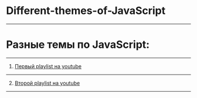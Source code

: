 # Different-themes-of-JavaScript
--------------------------
# Разные темы по JavaScript:
--------------------------
1) [Первый playlist на youtube](https://www.youtube.com/playlist?list=PLqrJfFraP83YNA-hJpGdIeceDLNz8bVVs)
--------------------------
2) [Второй playlist на youtube](https://www.youtube.com/watch?v=aQkgUUmUJy4&list=PLqrJfFraP83YcNMG5wydVxsNp5bJFfu3G)
--------------------------

